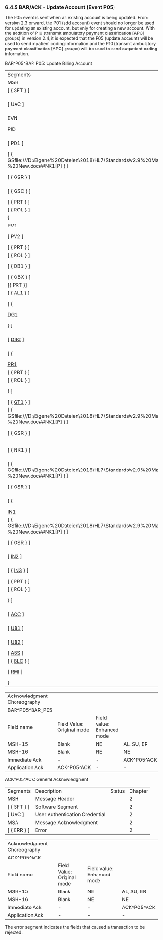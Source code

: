 ### 6.4.5 BAR/ACK - Update Account (Event P05)

The P05 event is sent when an existing account is being updated. From version 2.3 onward, the P01 (add account) event should no longer be used for updating an existing account, but only for creating a new account. With the addition of P10 (transmit ambulatory payment classification [APC] groups) in version 2.4, it is expected that the P05 (update account) will be used to send inpatient coding information and the P10 (transmit ambulatory payment classification [APC] groups) will be used to send outpatient coding information.

BAR^P05^BAR_P05: Update Billing Account

|     |     |     |     |
| --- | --- | --- | --- |
| Segments | Description | Status | Chapter |
| MSH | Message Header |  | 2 |
| [ \{ SFT } ] | Software Segment |  | 2 |
| [ UAC ] | User Authentication Credential |  | 2 |
| EVN | Event Type |  | 3 |
| PID | Patient Identification |  | 3 |
| [ PD1 ] | Additional Demographics |  | 3 |
| [ \{ GSfile:///D:\Eigene%20Dateien\2018\HL7\Standards\v2.9%20May\716%20-%20New.doc##NK1[P] } ] | Person Gender and Sex |  | 3 |
| [ \{ GSR } ] | Recorded Gender and Sex |  | 3 |
| [ \{ GSC } ] | Sex Parameter for Clinical Use |  | 3 |
| [ \{ PRT } ] | Participation |  |  |
| [ \{ ROL } ] | Role | B | 15 |
| \{ | --- VISIT begin |  |  |
| PV1 | Patient Visit |  | 3 |
| [ PV2 ] | Patient Visit - Additional Info |  | 3 |
| [ \{ PRT } ] | Participation |  |  |
| [ \{ ROL } ] | Role | B | 15 |
| [ \{ DB1 } ] | Disability Information |  | 3 |
| [ \{ OBX } ] | Observation/Result |  | 7 |
| [\{ PRT }] | Participation |  | 4 |
| [ \{ AL1 } ] | Allergy Information |  | 3 |
| [ \{ | --- DIAGNOSIS begin |  |  |
| [DG1](#DG1) | Diagnosis |  | 6 |
| } ] | --- DIAGNOSIS end |  |  |
| [ [DRG](#DRG) ] | Diagnosis Related Group |  | 6 |
| [ \{ | --- PROCEDURE begin |  |  |
| [PR1](#PR1) | Procedures |  | 6 |
| [ \{ PRT } ] | Participation |  |  |
| [ \{ ROL } ] | Role | B | 15 |
| } ] | --- PROCEDURE end |  |  |
| [ \{ [GT1](#GT1) } ] | Guarantor |  | 6 |
| [ \{ GSfile:///D:\Eigene%20Dateien\2018\HL7\Standards\v2.9%20May\716%20-%20New.doc##NK1[P] } ] | Person Gender and Sex |  | 3 |
| [ \{ GSR } ] | Recorded Gender and Sex |  | 3 |
| [ \{ NK1 } ] | Next of Kin/Associated Parties |  | 3 |
| [ \{ GSfile:///D:\Eigene%20Dateien\2018\HL7\Standards\v2.9%20May\716%20-%20New.doc##NK1[P] } ] | Person Gender and Sex |  | 3 |
| [ \{ GSR } ] | Recorded Gender and Sex |  | 3 |
| [ \{ | --- INSURANCE begin |  |  |
| [IN1](#IN1) | Insurance |  | 6 |
| [ \{ GSfile:///D:\Eigene%20Dateien\2018\HL7\Standards\v2.9%20May\716%20-%20New.doc##NK1[P] } ] | Person Gender and Sex |  | 3 |
| [ \{ GSR } ] | Recorded Gender and Sex |  | 3 |
| [ [IN2](#IN2) ] | Insurance - Additional Info. |  | 6 |
| [ \{ [IN3](#IN3) } ] | Insurance - Add’l Info. - Cert. |  | 6 |
| [ \{ PRT } ] | Participation |  |  |
| [ \{ ROL } ] | Role | B | 15 |
| } ] | --- INSURANCE end |  |  |
| [ [ACC](#ACC) ] | Accident Information |  | 6 |
| [ [UB1](#UB1) ] | Universal Bill Information | B | 6 |
| [ [UB2](#UB2) ] | Universal Bill 92 Information |  | 6 |
| [ [ABS](#ABS) ] | Abstract |  | 6 |
| [ \{ [BLC](#_Hlt479102393) } ] | Blood Code |  | 6 |
| [ [RMI](#RMI) ] | Risk Management Incident |  | 6 |
| } | --- VISIT end |  |  |

|     |     |     |     |     |     |
| --- | --- | --- | --- | --- | --- |
| Acknowledgment Choreography |  |  |  |  |  |
| BAR^P05^BAR_P05 |  |  |  |  |  |
| Field name | Field Value: Original mode | Field value: Enhanced mode |  |  |  |
| MSH-15 | Blank | NE | AL, SU, ER | NE | AL, SU, ER |
| MSH-16 | Blank | NE | NE | AL, SU, ER | AL, SU, ER |
| Immediate Ack | - | - | ACK^P05^ACK | - | ACK^P05^ACK |
| Application Ack | ACK^P05^ACK | - | - | ACK^P05^ACK | ACK^P05^ACK |

ACK^P05^ACK: General Acknowledgment

|     |     |     |     |
| --- | --- | --- | --- |
| Segments | Description | Status | Chapter |
| MSH | Message Header |  | 2 |
| [ \{ SFT } ] | Software Segment |  | 2 |
| [ UAC ] | User Authentication Credential |  | 2 |
| MSA | Message Acknowledgment |  | 2 |
| [ \{ ERR } ] | Error |  | 2 |

|     |     |     |     |
| --- | --- | --- | --- |
| Acknowledgment Choreography |  |  |  |
| ACK^P05^ACK |  |  |  |
| Field name | Field Value: Original mode | Field value: Enhanced mode |  |
| MSH-15 | Blank | NE | AL, SU, ER |
| MSH-16 | Blank | NE | NE |
| Immediate Ack | - | - | ACK^P05^ACK |
| Application Ack | - | - | - |

The error segment indicates the fields that caused a transaction to be rejected.
